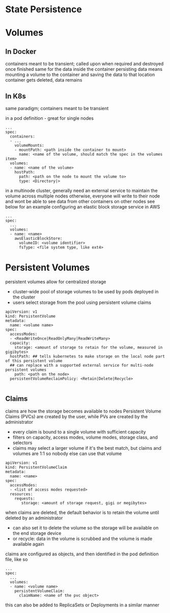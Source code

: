 # State Persistence

# Volumes
## In Docker
containers meant to be transient; called upon when required and destroyed once finished
same for the data inside the container
persisting data means mounting a volume to the container and saving the data to that location
container gets deleted, data remains
## In K8s
same paradigm; containers meant to be transient

in a pod definition - great for single nodes
```
...
spec:
  containers:
  - ...
    volumeMounts:
    - mountPath: <path inside the container to mount>
      name: <name of the volume, should match the spec in the volumes item>
  volumes:
  - name: <name of the volume>
    hostPath:
      path: <path on the node to mount the volume to>
      type: <Directory|>
```

in a multinode cluster, generally need an external service to maintain the volume across multiple nodes
otherwise, everyone will write to their node and wont be able to see data from other containers on other nodes
see below for an example configuring an elastic block storage service in AWS
```
...
spec:
  ...
  volumes:
  - name: <name>
    awsElasticBlockStore:
      volumeID: <volume identifier>
      fsType: <file system type, like ext4>
```

# Persistent Volumes
persistent volumes allow for centralized storage
- cluster-wide pool of storage volumes to be used by pods deployed in the cluster
- users select storage from the pool using persistent volume claims

```
apiVersion: v1
kind: PersistentVolume
metadata:
  name: <volume name>
spec:
  accessModes:
  - <ReadWriteOnce|ReadOnlyMany|ReadWriteMany>
  capacity:
    storage: <amount of storage to retain for the volume, measured in gigibytes>
  hostPath: ## tells kubernetes to make storage on the local node part of this persistent volume
  ## can replace with a supported external service for multi-node persistent volumes
    path: <path on the node>
  persistentVolumeReclaimPolicy: <Retain|Delete|Recycle>
  
```

## Claims
claims are how the storage becomes available to nodes
Persistent Volume Claims (PVCs) are created by the user, while PVs are created by the administrator
- every claim is bound to a single volume with sufficient capacity
- filters on capacity, access modes, volume modes, storage class, and selectors
- claims may select a larger volume if it's the best match, but claims and volumes are 1:1 so nobody else can use that volume

```
apiVersion: v1
kind: PersistentVolumeClaim
metadata:
  name: <name>
spec:
  accessModes:
  - <list of access modes requested>
  resources:
    requests:
       storage: <amount of storage request, gigi or megibytes>
```

when claims are deleted, the default behavior is to retain the volume until deleted by an administrator
- can also set it to delete the volume so the storage will be available on the end storage device
- or recycle: data in the volume is scrubbed and the volume is made available again

claims are configured as objects, and then identified in the pod definition file, like so
```
...
spec:
  ...
  volumes:
  - name: <volume name>
    persistentVolumeClaim:
      claimName: <name of the pvc object>
```
this can also be added to ReplicaSets or Deployments in a similar manner
